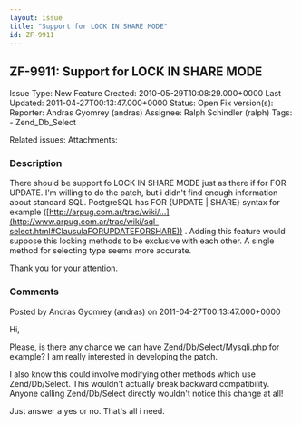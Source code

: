 ```yaml
---
layout: issue
title: "Support for LOCK IN SHARE MODE"
id: ZF-9911
---
```


ZF-9911: Support for LOCK IN SHARE MODE
---------------------------------------

 Issue Type: New Feature Created: 2010-05-29T10:08:29.000+0000 Last Updated: 2011-04-27T00:13:47.000+0000 Status: Open Fix version(s): 
 Reporter:  Andras Gyomrey (andras)  Assignee:  Ralph Schindler (ralph)  Tags: - Zend\_Db\_Select
 
 Related issues: 
 Attachments: 
### Description

There should be support fo LOCK IN SHARE MODE just as there if for FOR UPDATE. I'm willing to do the patch, but i didn't find enough information about standard SQL. PostgreSQL has FOR {UPDATE | SHARE} syntax for example ([http://arpug.com.ar/trac/wiki/…](http://www.arpug.com.ar/trac/wiki/sql-select.html#ClausulaFORUPDATEFORSHARE)) . Adding this feature would suppose this locking methods to be exclusive with each other. A single method for selecting type seems more accurate.

Thank you for your attention.

 

 

### Comments

Posted by Andras Gyomrey (andras) on 2011-04-27T00:13:47.000+0000

Hi,

Please, is there any chance we can have Zend/Db/Select/Mysqli.php for example? I am really interested in developing the patch.

I also know this could involve modifying other methods which use Zend/Db/Select. This wouldn't actually break backward compatibility. Anyone calling Zend/Db/Select directly wouldn't notice this change at all!

Just answer a yes or no. That's all i need.

 

 